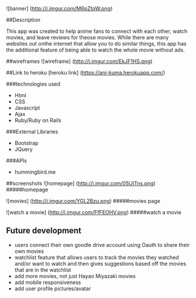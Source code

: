 ![banner] (http://i.imgur.com/M6pZtqW.png)

##Description

This app was created to help anime fans to connect with each other, watch movies, and leave reviews for theose movies. While there are many websites out onthe internet that allow you to do similar things, this app has the additional feature of being able to watch the whole movie without ads. 

##wireframes
![wireframe] (http://i.imgur.com/EkJF1HS.png)

##Link to heroku
[heroku link] (https://ani-kuma.herokuapp.com/)

###technologies used
* Html
* CSS
* Javascript
* Ajax
* Ruby/Ruby on Rails

###External Libraries
* Bootstrap
* JQuery

###APIs
* hummingbird.me

##screenshots
![homepage] (http://i.imgur.com/05UITns.png)
#####homepage

![movies] (http://i.imgur.com/YGL2Bzu.png)
#####movies page

![watch a movie] (http://i.imgur.com/FfFEOHV.png)
#####watch a movie

## Future development
* users connect their own goodle drive account using Oauth to share their own movies
* watchlist feature that allows users to track the movies they watched and/or want to watch and then gives suggestions based off the movies that are in the watchlist
* add more movies, not just Hayao Miyazaki movies
* add mobile responsiveness
* add user profile pictures/avatar
